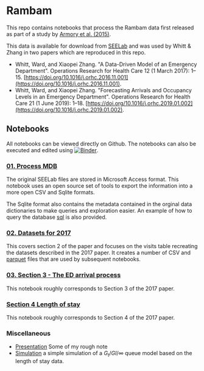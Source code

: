 # Rambam

This repo contains notebooks that process the Rambam data first released as part of a study by [Armory et al. (2015)](https://doi.org/10.1287/14-SSY153). 

This data is available for download from [SEELab](https://see-center.iem.technion.ac.il/databases/HomeHospital/) and was used by Whitt & Zhang in two papers which are reproduced in this repo.

* Whitt, Ward, and Xiaopei Zhang. "A Data-Driven Model of an Emergency Department". Operations Research for Health Care 12 (1 March 2017): 1–15. [https://doi.org/10.1016/j.orhc.2016.11.001](https://doi.org/10.1016/j.orhc.2016.11.001).
* Whitt, Ward, and Xiaopei Zhang. "Forecasting Arrivals and Occupancy Levels in an Emergency Department". Operations Research for Health Care 21 (1 June 2019): 1–18. [https://doi.org/10.1016/j.orhc.2019.01.002](https://doi.org/10.1016/j.orhc.2019.01.002).

## Notebooks

All notebooks can be viewed directly on Github. The notebooks can also be executed and edited using [![Binder](https://mybinder.org/badge_logo.svg)](https://mybinder.org/v2/gh/prio/research/main).

### [01. Process MDB](/../../../blob/main/Rambam/notebooks/01.%20Process%20MDB.ipynb)

The original SEELab files are stored in Microsoft Access format. This notebook uses an open source set of tools to export the information into a more open CSV and Sqlite formats.

The Sqlite format also contains the metadata contained in the orginal data dictionaries to make queries and exploration easier. An example of how to query the database [sql](/../../../blob/main/Rambam/notebooks/sql.ipynb) is also provided.


### [02. Datasets for 2017](/../../../blob/main/Rambam/notebooks/02.%20Datasets%20for%202017.ipynb)

This covers section 2 of the paper and focuses on the visits table recreating the datasets described in the 2017 paper. It creates a number of CSV and [parquet](https://parquet.apache.org/) files that are used by subsequent notebooks.

### [03. Section 3 - The ED arrival process](/../../../blob/main/Rambam/notebooks/03.%20Section%203%20-%20The%20ED%20arrival%20process.ipynb)

This notebook roughly corresponds to Section 3 of the 2017 paper.

### [Section 4 Length of stay](/../../../blob/main/Rambam/notebooks/Section%204%20Length%20of%20stay.ipynb)

This notebook roughly corresponds to Section 4 of the 2017 paper.

### Miscellaneous

* [Presentation](/../../../blob/main/Rambam/notebooks/Presentation.ipynb) Some of my rough note
* [Simulation](/../../../blob/main/Rambam/simulation/simulation.py) a simple simulation of a $G_t/GI/\infty$ queue model based on the length of stay data.